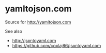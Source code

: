 yamltojson.com
==============

Source for <http://yamltojson.com>

See also

  * <http://jsontoyaml.com>
  * <https://github.com/coolaj86/jsontoyaml.com>

